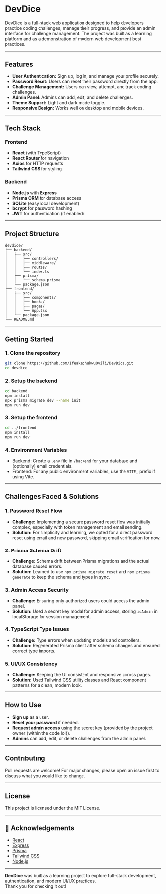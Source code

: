 # DevDice

DevDice is a full-stack web application designed to help developers practice coding challenges, manage their progress, and provide an admin interface for challenge management. The project was built as a learning platform and as a demonstration of modern web development best practices.

---

## Features

- **User Authentication:** Sign up, log in, and manage your profile securely.
- **Password Reset:** Users can reset their password directly from the app.
- **Challenge Management:** Users can view, attempt, and track coding challenges.
- **Admin Panel:** Admins can add, edit, and delete challenges.
- **Theme Support:** Light and dark mode toggle.
- **Responsive Design:** Works well on desktop and mobile devices.

---

## Tech Stack

### **Frontend**
- **React** (with TypeScript)
- **React Router** for navigation
- **Axios** for HTTP requests
- **Tailwind CSS** for styling

### **Backend**
- **Node.js** with **Express**
- **Prisma ORM** for database access
- **SQLite** (easy local development)
- **bcrypt** for password hashing
- **JWT** for authentication (if enabled)

---

## Project Structure

```
devdice/
├── backend/
│   ├── src/
│   │   ├── controllers/
│   │   ├── middleware/
│   │   ├── routes/
│   │   └── index.ts
│   ├── prisma/
│   │   └── schema.prisma
│   └── package.json
├── frontend/
│   ├── src/
│   │   ├── components/
│   │   ├── hooks/
│   │   ├── pages/
│   │   └── App.tsx
│   └── package.json
└── README.md
```

---

##  Getting Started

### **1. Clone the repository**
```sh
git clone https://github.com/IfeakachukwuOvili/DevDice.git
cd devdice
```

### **2. Setup the backend**
```sh
cd backend
npm install
npx prisma migrate dev --name init
npm run dev
```

### **3. Setup the frontend**
```sh
cd ../frontend
npm install
npm run dev
```

### **4. Environment Variables**

- Backend: Create a `.env` file in `/backend` for your database and (optionally) email credentials.
- Frontend: For any public environment variables, use the `VITE_` prefix if using Vite.

---

## Challenges Faced & Solutions

### **1. Password Reset Flow**
- **Challenge:** Implementing a secure password reset flow was initially complex, especially with token management and email sending.
- **Solution:** For simplicity and learning, we opted for a direct password reset using email and new password, skipping email verification for now.

### **2. Prisma Schema Drift**
- **Challenge:** Schema drift between Prisma migrations and the actual database caused errors.
- **Solution:** Learned to use `npx prisma migrate reset` and `npx prisma generate` to keep the schema and types in sync.

### **3. Admin Access Security**
- **Challenge:** Ensuring only authorized users could access the admin panel.
- **Solution:** Used a secret key modal for admin access, storing `isAdmin` in localStorage for session management.

### **4. TypeScript Type Issues**
- **Challenge:** Type errors when updating models and controllers.
- **Solution:** Regenerated Prisma client after schema changes and ensured correct type imports.

### **5. UI/UX Consistency**
- **Challenge:** Keeping the UI consistent and responsive across pages.
- **Solution:** Used Tailwind CSS utility classes and React component patterns for a clean, modern look.

---

##  How to Use

- **Sign up** as a user.
- **Reset your password** if needed.
- **Request admin access** using the secret key (provided by the project owner {within the code lol}).
- **Admins** can add, edit, or delete challenges from the admin panel.

---

## Contributing

Pull requests are welcome! For major changes, please open an issue first to discuss what you would like to change.

---

##  License

This project is licensed under the MIT License.

---

## 🙏 Acknowledgements

- [React](https://react.dev/)
- [Express](https://expressjs.com/)
- [Prisma](https://www.prisma.io/)
- [Tailwind CSS](https://tailwindcss.com/)
- [Node.js](https://nodejs.org/)

---

**DevDice** was built as a learning project to explore full-stack development, authentication, and modern UI/UX practices.  
Thank you for checking it out!
